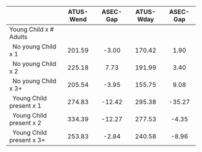 
|                      |    ATUS-Wend |     ASEC-Gap |    ATUS-Wday |     ASEC-Gap |
| -------------------- | :----------: | :----------: | :----------: | :----------: |
| Young Child x # Adults |              |              |              |              |
| &nbsp;&nbsp;No young Child x 1 |       201.59 |        -3.00 |       170.42 |         1.90 |
| &nbsp;&nbsp;No young Child x 2 |       225.18 |         7.73 |       191.99 |         3.40 |
| &nbsp;&nbsp;No young Child x 3+ |       205.54 |        -3.95 |       155.75 |         9.08 |
| &nbsp;&nbsp;Young Child present x 1 |       274.83 |       -12.42 |       295.38 |       -35.27 |
| &nbsp;&nbsp;Young Child present x 2 |       334.39 |       -12.27 |       277.53 |        -4.35 |
| &nbsp;&nbsp;Young Child present x 3+ |       253.83 |        -2.84 |       240.58 |        -8.96 |

